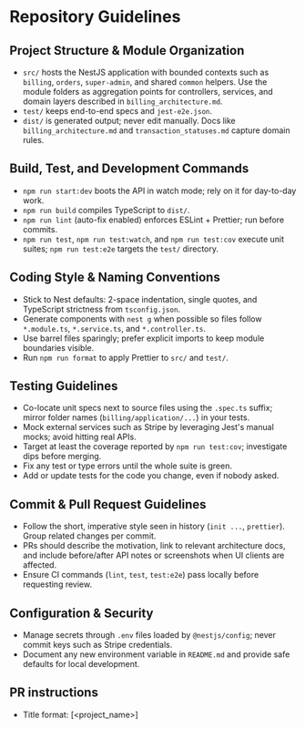 # Repository Guidelines

## Project Structure & Module Organization
- `src/` hosts the NestJS application with bounded contexts such as `billing`, `orders`, `super-admin`, and shared `common` helpers. Use the module folders as aggregation points for controllers, services, and domain layers described in `billing_architecture.md`.
- `test/` keeps end-to-end specs and `jest-e2e.json`.
- `dist/` is generated output; never edit manually. Docs like `billing_architecture.md` and `transaction_statuses.md` capture domain rules.

## Build, Test, and Development Commands
- `npm run start:dev` boots the API in watch mode; rely on it for day-to-day work.
- `npm run build` compiles TypeScript to `dist/`.
- `npm run lint` (auto-fix enabled) enforces ESLint + Prettier; run before commits.
- `npm run test`, `npm run test:watch`, and `npm run test:cov` execute unit suites; `npm run test:e2e` targets the `test/` directory.

## Coding Style & Naming Conventions
- Stick to Nest defaults: 2-space indentation, single quotes, and TypeScript strictness from `tsconfig.json`.
- Generate components with `nest g` when possible so files follow `*.module.ts`, `*.service.ts`, and `*.controller.ts`.
- Use barrel files sparingly; prefer explicit imports to keep module boundaries visible.
- Run `npm run format` to apply Prettier to `src/` and `test/`.

## Testing Guidelines
- Co-locate unit specs next to source files using the `.spec.ts` suffix; mirror folder names (`billing/application/...`) in your tests.
- Mock external services such as Stripe by leveraging Jest's manual mocks; avoid hitting real APIs.
- Target at least the coverage reported by `npm run test:cov`; investigate dips before merging.
- Fix any test or type errors until the whole suite is green.
- Add or update tests for the code you change, even if nobody asked.

## Commit & Pull Request Guidelines
- Follow the short, imperative style seen in history (`init ...`, `prettier`). Group related changes per commit.
- PRs should describe the motivation, link to relevant architecture docs, and include before/after API notes or screenshots when UI clients are affected.
- Ensure CI commands (`lint`, `test`, `test:e2e`) pass locally before requesting review.

## Configuration & Security
- Manage secrets through `.env` files loaded by `@nestjs/config`; never commit keys such as Stripe credentials.
- Document any new environment variable in `README.md` and provide safe defaults for local development.

## PR instructions
- Title format: [<project_name>] <Title>
- Always run `npm lint` and `npm test` and `npm run build` before committing.
